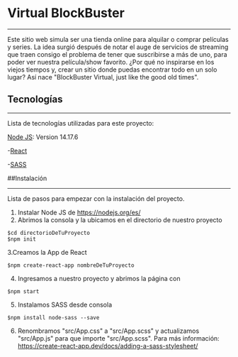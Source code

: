 # Virtual BlockBuster
***
Este sitio web simula ser una tienda online para alquilar o comprar películas y series.
La idea surgió después de notar el auge de servicios de streaming que traen consigo el problema de tener que suscribirse a más de uno, para poder ver nuestra película/show favorito.
¿Por qué no inspirarse en los viejos tiempos y, crear un sitio donde puedas encontrar todo en un solo lugar? Así nace "BlockBuster Virtual, just like the good old times".
 
## Tecnologías
***

Lista de tecnologías utilizadas para este proyecto:

[Node JS](https://nodejs.org/es/): Version 14.17.6

-[React](https://es.reactjs.org/)

-[SASS](https://sass-lang.com/)

##Instalación
***

Lista de pasos para empezar con la instalación del proyecto.

1. Instalar Node JS de https://nodejs.org/es/
2. Abrimos la consola y la ubicamos en el directorio de nuestro proyecto
```
$cd directorioDeTuProyecto
$npm init
```
3.Creamos la App de React
```
$npm create-react-app nombreDeTuProyecto
```
4. Ingresamos a nuestro proyecto y abrimos la página con
```
$npm start
```
5. Instalamos SASS desde consola
```
$npm install node-sass --save
```
6. Renombramos "src/App.css" a "src/App.scss" y actualizamos "src/App.js" para que importe "src/App.scss". Para más información: https://create-react-app.dev/docs/adding-a-sass-stylesheet/
